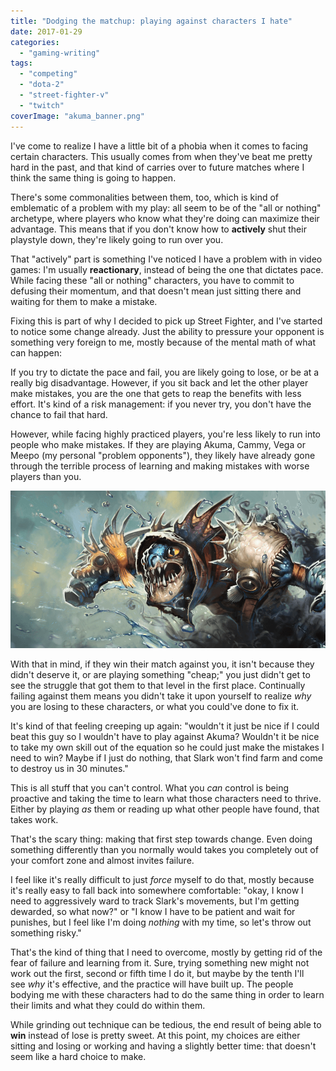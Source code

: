 ```yaml
---
title: "Dodging the matchup: playing against characters I hate"
date: 2017-01-29
categories: 
  - "gaming-writing"
tags: 
  - "competing"
  - "dota-2"
  - "street-fighter-v"
  - "twitch"
coverImage: "akuma_banner.png"
---
```


I've come to realize I have a little bit of a phobia when it comes to facing certain characters. This usually comes from when they've beat me pretty hard in the past, and that kind of carries over to future matches where I think the same thing is going to happen.

There's some commonalities between them, too, which is kind of emblematic of a problem with my play: all seem to be of the "all or nothing" archetype, where players who know what they're doing can maximize their advantage. This means that if you don't know how to **actively** shut their playstyle down, they're likely going to run over you.

That "actively" part is something I've noticed I have a problem with in video games: I'm usually **reactionary**, instead of being the one that dictates pace. While facing these "all or nothing" characters, you have to commit to defusing their momentum, and that doesn't mean just sitting there and waiting for them to make a mistake.

Fixing this is part of why I decided to pick up Street Fighter, and I've started to notice some change already. Just the ability to pressure your opponent is something very foreign to me, mostly because of the mental math of what can happen:

If you try to dictate the pace and fail, you are likely going to lose, or be at a really big disadvantage. However, if you sit back and let the other player make mistakes, you are the one that gets to reap the benefits with less effort. It's kind of a risk management: if you never try, you don't have the chance to fail that hard.

However, while facing highly practiced players, you're less likely to run into people who make mistakes. If they are playing Akuma, Cammy, Vega or Meepo (my personal "problem opponents"), they likely have already gone through the terrible process of learning and making mistakes with worse players than you.

![](/assets/images/slark_banner.png)

With that in mind, if they win their match against you, it isn't because they didn't deserve it, or are playing something "cheap;" you just didn't get to see the struggle that got them to that level in the first place. Continually failing against them means you didn't take it upon yourself to realize _why_ you are losing to these characters, or what you could've done to fix it.

It's kind of that feeling creeping up again: "wouldn't it just be nice if I could beat this guy so I wouldn't have to play against Akuma? Wouldn't it be nice to take my own skill out of the equation so he could just make the mistakes I need to win? Maybe if I just do nothing, that Slark won't find farm and come to destroy us in 30 minutes."

This is all stuff that you can't control. What you _can_ control is being proactive and taking the time to learn what those characters need to thrive. Either by playing _as_ them or reading up what other people have found, that takes work.

That's the scary thing: making that first step towards change. Even doing something differently than you normally would takes you completely out of your comfort zone and almost invites failure.

I feel like it's really difficult to just _force_ myself to do that, mostly because it's really easy to fall back into somewhere comfortable: "okay, I know I need to aggressively ward to track Slark's movements, but I'm getting dewarded, so what now?" or "I know I have to be patient and wait for punishes, but I feel like I'm doing _nothing_ with my time, so let's throw out something risky."

That's the kind of thing that I need to overcome, mostly by getting rid of the fear of failure and learning from it. Sure, trying something new might not work out the first, second or fifth time I do it, but maybe by the tenth I'll see _why_ it's effective, and the practice will have built up. The people bodying me with these characters had to do the same thing in order to learn their limits and what they could do within them.

While grinding out technique can be tedious, the end result of being able to **win** instead of lose is pretty sweet. At this point, my choices are either sitting and losing or working and having a slightly better time: that doesn't seem like a hard choice to make.
